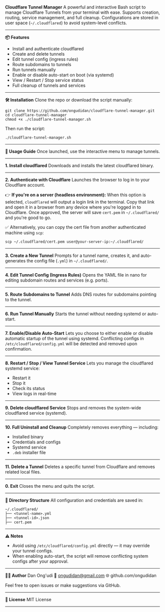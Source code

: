 **Cloudflare Tunnel Manager**
A powerful and interactive Bash script to manage Cloudflare Tunnels from your terminal with ease. Supports creation, routing, service management, and full cleanup. Configurations are stored in user space (`~/.cloudflared`) to avoid system-level conflicts.

---

**📦 Features**

* Install and authenticate cloudflared
* Create and delete tunnels
* Edit tunnel config (ingress rules)
* Route subdomains to tunnels
* Run tunnels manually
* Enable or disable auto-start on boot (via systemd)
* View / Restart / Stop service status
* Full cleanup of tunnels and services

---

**🛠️ Installation**
Clone the repo or download the script manually:

```
git clone https://github.com/ongudidan/cloudflare-tunnel-manager.git  
cd cloudflare-tunnel-manager  
chmod +x ./cloudflare-tunnel-manager.sh  
```

Then run the script:

```
./cloudflare-tunnel-manager.sh
```

---

**📘 Usage Guide**
Once launched, use the interactive menu to manage tunnels.

---

**1. Install cloudflared**
Downloads and installs the latest cloudflared binary.

---

**2. Authenticate with Cloudflare**
Launches the browser to log in to your Cloudflare account.

👉 **If you're on a server (headless environment):**
When this option is selected, `cloudflared` will output a login link in the terminal.
Copy that link and open it in a browser from any device where you're logged in to Cloudflare.
Once approved, the server will save `cert.pem` in `~/.cloudflared/` and you're good to go.

✅ Alternatively, you can copy the cert file from another authenticated machine using `scp`:

```
scp ~/.cloudflared/cert.pem user@your-server-ip:~/.cloudflared/
```

---

**3. Create a New Tunnel**
Prompts for a tunnel name, creates it, and auto-generates the config file (`.yml`) in `~/.cloudflared/`.

---

**4. Edit Tunnel Config (Ingress Rules)**
Opens the YAML file in nano for editing subdomain routes and services (e.g. ports).

---

**5. Route Subdomains to Tunnel**
Adds DNS routes for subdomains pointing to the tunnel.

---

**6. Run Tunnel Manually**
Starts the tunnel without needing systemd or auto-start.

---

**7. Enable/Disable Auto-Start**
Lets you choose to either enable or disable automatic startup of the tunnel using systemd.
Conflicting configs in `/etc/cloudflared/config.yml` will be detected and removed upon confirmation.

---

**8. Restart / Stop / View Tunnel Service**
Lets you manage the cloudflared systemd service:

* Restart it
* Stop it
* Check its status
* View logs in real-time

---

**9. Delete cloudflared Service**
Stops and removes the system-wide cloudflared service (systemd).

---

**10. Full Uninstall and Cleanup**
Completely removes everything — including:

* Installed binary
* Credentials and configs
* Systemd service
* `.deb` installer file

---

**11. Delete a Tunnel**
Deletes a specific tunnel from Cloudflare and removes related local files.

---

**0. Exit**
Closes the menu and quits the script.

---

**📁 Directory Structure**
All configuration and credentials are saved in:

```
~/.cloudflared/
├── <tunnel-name>.yml
├── <tunnel-id>.json
├── cert.pem
```

---

**⚠️ Notes**

* Avoid using `/etc/cloudflared/config.yml` directly — it may override your tunnel configs.
* When enabling auto-start, the script will remove conflicting system configs after your approval.

---

**👨‍💻 Author**
Dan Ong'udi
📧 [ongudidan@gmail.com](mailto:ongudidan@gmail.com)
🌐 github.com/ongudidan

Feel free to open issues or make suggestions via GitHub.

---

**📜 License**
MIT License

---

